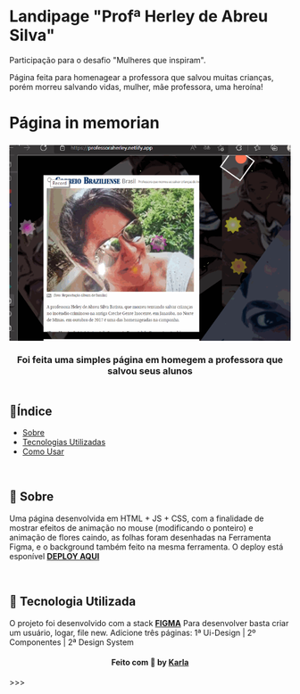# Landipage "Profª Herley de Abreu Silva"
Participação para o desafio "Mulheres que inspiram".

Página feita para homenagear a professora que salvou muitas crianças, porém morreu salvando vidas, mulher, mãe professora, uma heroína!

# Página in memorian
<h3 align="center">
   <img alt="A Mulher Heroína" title="#logo" src="https://github.com/karlacorrea/Landipage-HerleydeAbreu/blob/main/img/tela.gif">
   <br><br>
   <b>Foi feita uma simples página em homegem a professora que salvou seus alunos</b>  
<b> </b>
   <br><br>
 
 <p align="center">
  
  </a>
 </p>
</h3>

## 🔖Índice

- [Sobre](#sobre)
- [Tecnologias Utilizadas](#tecnologias-utilizadas)
- [Como Usar](#como-usar)


<br>

<a id="sobre"></a>
## 🧐 Sobre

Uma página desenvolvida em HTML + JS + CSS, com a finalidade de mostrar efeitos de animação no mouse (modificando o ponteiro) e animação de flores caindo, as folhas foram desenhadas na Ferramenta Figma, e o background também feito na mesma ferramenta.
O deploy está esponível **[DEPLOY AQUI](https://professoraherley.netlify.app/)**
</p>


 
<br>

<a id="tecnologias-utilizadas"></a>
## 🚀 Tecnologia Utilizada

O projeto foi desenvolvido com a stack **[FIGMA](https://figma.com/)**
Para desenvolver basta criar um usuário, logar, file new. 
Adicione três páginas:
1ª Ui-Design | 2º Componentes | 2ª Design System





<h4 align="center">
    Feito com 🧡 by <a href="https://www.linkedin.com/in/gamerkarla/" target="_blank">Karla</a>
</h4>
>>>

